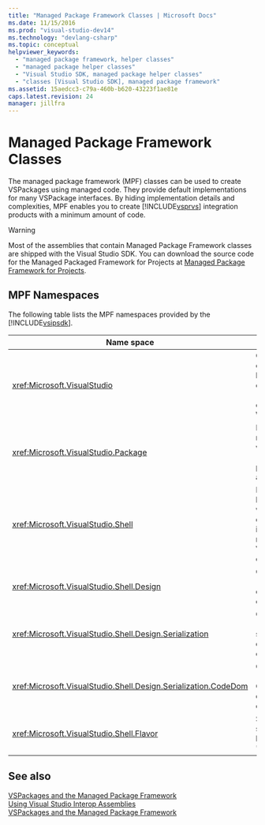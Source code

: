 ```yaml
---
title: "Managed Package Framework Classes | Microsoft Docs"
ms.date: 11/15/2016
ms.prod: "visual-studio-dev14"
ms.technology: "devlang-csharp"
ms.topic: conceptual
helpviewer_keywords: 
  - "managed package framework, helper classes"
  - "managed package helper classes"
  - "Visual Studio SDK, managed package helper classes"
  - "classes [Visual Studio SDK], managed package framework"
ms.assetid: 15aedcc3-c79a-460b-b620-43223f1ae81e
caps.latest.revision: 24
manager: jillfra
---
```

# Managed Package Framework Classes
The managed package framework (MPF) classes can be used to create VSPackages using managed code. They provide default implementations for many VSPackage interfaces. By hiding implementation details and complexities, MPF enables you to create [!INCLUDE[vsprvs](../includes/vsprvs-md.md)] integration products with a minimum amount of code.  
  
> [!WARNING]
> Most of the assemblies that contain Managed Package Framework classes are shipped with the Visual Studio SDK. You can download the source code for the Managed Packaged Framework for Projects at [Managed Package Framework for Projects](http://mpfproj11.codeplex.com/).  
  
## MPF Namespaces  
 The following table lists the MPF namespaces provided by the [!INCLUDE[vsipsdk](../includes/vsipsdk-md.md)].  
  
|Name space|Contents|  
|----------------|--------------|  
|<xref:Microsoft.VisualStudio>|Contains useful classes for handling COM errors, [!INCLUDE[vsprvs](../includes/vsprvs-md.md)] constants, and Win32 windows.|  
|<xref:Microsoft.VisualStudio.Package>|Includes managed code wrappers for [!INCLUDE[vsprvs](../includes/vsprvs-md.md)] projects, editors, and MSBuild.|  
|<xref:Microsoft.VisualStudio.Shell>|Includes MPF base classes from which you can derive an implementation of many common Visual Studio objects.|  
|<xref:Microsoft.VisualStudio.Shell.Design>|Contains [!INCLUDE[vsprvs](../includes/vsprvs-md.md)] designer extensions.|  
|<xref:Microsoft.VisualStudio.Shell.Design.Serialization>|Contains [!INCLUDE[vsprvs](../includes/vsprvs-md.md)] serialization designer extensions.|  
|<xref:Microsoft.VisualStudio.Shell.Design.Serialization.CodeDom>|Contains [!INCLUDE[vsprvs](../includes/vsprvs-md.md)] CodeDom designer extensions.|  
|<xref:Microsoft.VisualStudio.Shell.Flavor>|Supports project subtypes (also known as "flavors").|  
  
## See also  
 [VSPackages and the Managed Package Framework](../misc/vspackages-and-the-managed-package-framework.md)   
 [Using Visual Studio Interop Assemblies](../extensibility/internals/using-visual-studio-interop-assemblies.md)   
 [VSPackages and the Managed Package Framework](../misc/vspackages-and-the-managed-package-framework.md)
